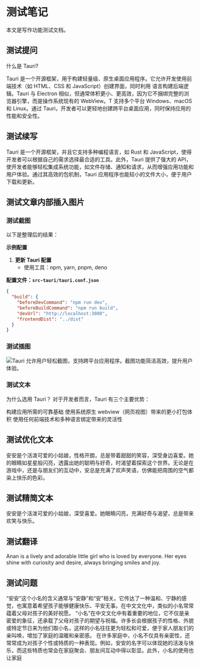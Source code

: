 # 测试笔记

本文是写作功能测试文档。

## 测试提问

什么是 Tauri?

Tauri 是一个开源框架，用于构建轻量级、原生桌面应用程序。它允许开发使用前端技术（如 HTML、CSS 和 JavaScript）创建界面，同时利用 语言构建后端逻辑。Tauri 与 Electron 相似，但通常体积更小、更高效，因为它不捆绑完整的浏览器引擎，而是操作系统现有的 WebView。T 支持多个平台 Windows、macOS 和 Linux。通过 Tauri，开发者可以更轻地创建跨平台桌面应用，同时保持应用的性能和安全性。

## 测试续写

Tauri 是一个开源框架，并且它支持多种编程语言，如 Rust 和 JavaScript，使得开发者可以根据自己的需求选择最合适的工具。此外，Tauri 提供了强大的 API，使开发者能够轻松集成系统功能，如文件存储、通知和请求，从而增强应用功能和用户体验。通过其高效的包机制，Tauri 应用程序也能较小的文件大小，便于用户下载和更新。

## 测试文章内部插入图片

### 测试截图

以下是整理后的结果：

**示例配置**

1. **更新 Tauri 配置**
   - 使用工具：npm, yarn, pnpm, deno

**配置文件：`src-tauri/tauri.conf.json`**

```json
{
  "build": {
    "beforeDevCommand": "npm run dev",
    "beforeBuildCommand": "npm run build",
    "devUrl": "http://localhost:3000",
    "frontendDist": "../dist"
  }
}
```

### 测试插图

![Tauri 允许用户轻松截图，支持跨平台应用程序。截图功能简洁高效，提升用户体验。](https://fastly.jsdelivr.net/gh/codexu/note-gen-image-sync@main/f2e8aeb7-651a-4729-a916-5c39be51d37a.png)

### 测试文本

为什么选用 Tauri？
对于开发者而言，Tauri 有三个主要优势：

构建应用所需的可靠基础
使用系统原生 webview（网页视图）带来的更小打包体积
使用任何前端技术和多种语言绑定带来的灵活性

## 测试优化文本

安安是个活泼可爱的小姑娘，性格开朗，总是带着甜甜的笑容，深受身边喜爱。她的眼睛如星星般闪亮，透露出她的聪明与好奇，时渴望着探索这个世界。无论是在游戏中，还是与朋友们的互动中，安总是充满了欢声笑语，仿佛能把周围的空气都染上快乐的色彩。

## 测试精简文本

安安是个活泼可爱的小姑娘，深受喜爱。她眼睛闪亮，充满好奇与渴望，总是带来欢笑与快乐。

## 测试翻译

Anan is a lively and adorable little girl who is loved by everyone. Her eyes shine with curiosity and desire, always bringing smiles and joy.

## 测试问题

“安安”这个小名的含义通常与“安静”和“安”相关。它传达了一种温和、宁静的感觉，也寓意着希望孩子能够健康快乐、平安无事。在中文文化中，类似的小名常常蕴着父母对孩子的美好祝愿。
“小名”在中文文化中有着重要的地位，它不仅是亲密爱的象征，还承载了父母对孩子的期望与祝福。许多长会根据孩子的性格、外貌或特定节日来为他们取小名，这样的小名往往更为轻松和可爱，便于家人朋友们的亲叫唤，增加了家庭的温暖和亲密感。
在许多家庭中，小名不仅具有亲密性，还常常成为对孩子个性或特质的一种表现。例如，安安的名字可以体现她的活泼与快乐，而这些特质也常会在家庭聚会、朋友间互动中得以彰显。此外，小名的使用也让家庭







